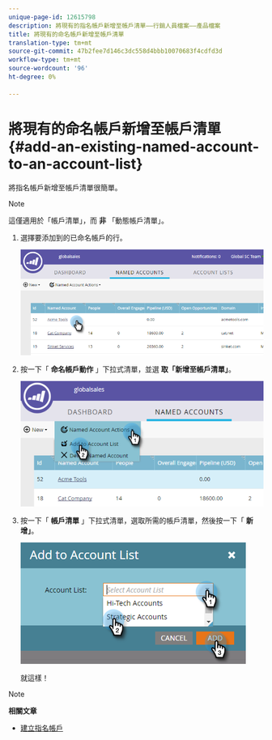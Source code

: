 ```yaml
---
unique-page-id: 12615798
description: 將現有的指名帳戶新增至帳戶清單——行銷人員檔案——產品檔案
title: 將現有的命名帳戶新增至帳戶清單
translation-type: tm+mt
source-git-commit: 47b2fee7d146c3dc558d4bbb10070683f4cdfd3d
workflow-type: tm+mt
source-wordcount: '96'
ht-degree: 0%

---
```



# 將現有的命名帳戶新增至帳戶清單 {#add-an-existing-named-account-to-an-account-list}

將指名帳戶新增至帳戶清單很簡單。

>[!NOTE]
>
>這僅適用於「帳戶清單」，而 **非** 「動態帳戶清單」。

1. 選擇要添加到的已命名帳戶的行。

   ![](assets/four-1.png)

1. 按一下「 **命名帳戶動作** 」下拉式清單，並選 **取「新增至帳戶清單」**。

   ![](assets/five-1.png)

1. 按一下「 **帳戶清單** 」下拉式清單，選取所需的帳戶清單，然後按一下「 **新增」**。

   ![](assets/six-1.png)

   就這樣！

>[!NOTE]
>
>**相關文章**
>
>* [建立指名帳戶](create-a-named-account.md)

>



